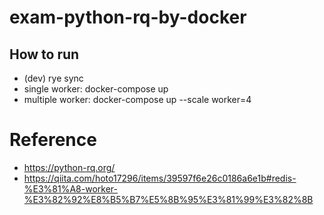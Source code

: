 # exam-python-rq-by-docker

## How to run

* (dev) rye sync
* single worker: docker-compose up
* multiple worker: docker-compose up --scale worker=4

# Reference

* <https://python-rq.org/>
* <https://qiita.com/hoto17296/items/39597f6e26c0186a6e1b#redis-%E3%81%A8-worker-%E3%82%92%E8%B5%B7%E5%8B%95%E3%81%99%E3%82%8B>
